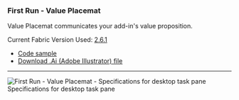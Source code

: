 ### First Run - Value Placemat

Value Placemat communicates your add-in's value proposition.

Current Fabric Version Used: [2.6.1](https://github.com/OfficeDev/office-ui-fabric-core/releases/tag/2.6.1)

* [Code sample](https://github.com/OfficeDev/Office-Add-in-UX-Design-Patterns-Code/tree/master/templates/first-run/value-placemat)
* [Download .Ai (Adobe Illustrator) file](https://github.com/OfficeDev/Office-Add-in-UX-Design-Patterns/blob/master/Patterns/Source%20Files/FirstRun_ValuePlacemat.ai?raw=true)

***

![First Run - Value Placemat - Specifications for desktop task pane](../assets/markdown-images/FirstRun_ValuePlacemat_Desktop%20Task%20Pane%20Callouts.png)
Specifications for desktop task pane 
